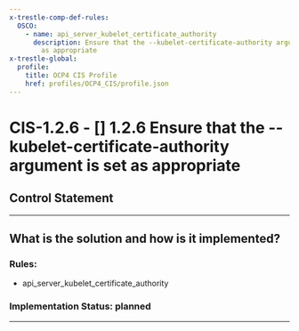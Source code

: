 ```yaml
---
x-trestle-comp-def-rules:
  OSCO:
    - name: api_server_kubelet_certificate_authority
      description: Ensure that the --kubelet-certificate-authority argument is set
        as appropriate
x-trestle-global:
  profile:
    title: OCP4 CIS Profile
    href: profiles/OCP4_CIS/profile.json
---
```


# CIS-1.2.6 - \[\] 1.2.6 Ensure that the --kubelet-certificate-authority argument is set as appropriate

## Control Statement

______________________________________________________________________

## What is the solution and how is it implemented?

<!-- For implementation status enter one of: implemented, partial, planned, alternative, not-applicable -->

<!-- Note that the list of rules under ### Rules: is read-only and changes will not be captured after assembly to JSON -->

<!-- Add control implementation description here for control: CIS-1.2.6 -->

### Rules:

  - api_server_kubelet_certificate_authority

### Implementation Status: planned

______________________________________________________________________
